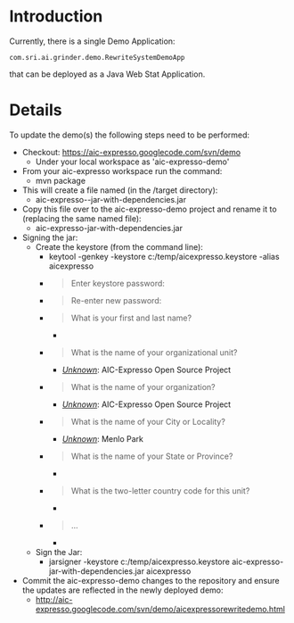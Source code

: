 # Introduction #

Currently, there is a single Demo Application:

`com.sri.ai.grinder.demo.RewriteSystemDemoApp`

that can be deployed as a Java Web Stat Application.


# Details #
To update the demo(s) the following steps need to be performed:
  * Checkout: https://aic-expresso.googlecode.com/svn/demo
    * Under your local workspace as 'aic-expresso-demo'
  * From your aic-expresso workspace run the command:
    * mvn package
  * This will create a file named (in the /target directory):
    * aic-expresso-<Current Version>-jar-with-dependencies.jar
  * Copy this file over to the aic-expresso-demo project and rename it to (replacing the same named file):
    * aic-expresso-jar-with-dependencies.jar
  * Signing the jar:
    * Create the keystore (from the command line):
      * keytool -genkey -keystore c:/temp/aicexpresso.keystore -alias aicexpresso
      * > Enter keystore password: <Enter an appropriate password>
      * > Re-enter new password: <Same password>
      * > What is your first and last name?
        * [_Unknown_]: <Your Name>
      * > What is the name of your organizational unit?
        * [_Unknown_]: AIC-Expresso Open Source Project
      * > What is the name of your organization?
        * [_Unknown_]: AIC-Expresso Open Source Project
      * > What is the name of your City or Locality?
        * [_Unknown_]: Menlo Park
      * > What is the name of your State or Province?
        * [_Unknown_]: California
      * > What is the two-letter country code for this unit?
        * [_Unknown_]: US
      * > ...
        * [_no_]: yes
    * Sign the Jar:
      * jarsigner -keystore c:/temp/aicexpresso.keystore aic-expresso-jar-with-dependencies.jar aicexpresso
  * Commit the aic-expresso-demo changes to the repository and ensure the updates are reflected in the newly deployed demo:
    * http://aic-expresso.googlecode.com/svn/demo/aicexpressorewritedemo.html